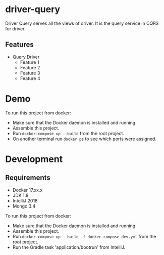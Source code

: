 # driver-query

Driver Query serves all the views of driver. It is the query service in CQRS for driver.

## Features
* Query Driver
    * Feature 1
    * Feature 2
    * Feature 3
    * Feature 4

# Demo
To run this project from docker:
* Make sure that the Docker daemon is installed and running.
* Assemble this project.
* Run ```docker-compose up --build``` from the root project.
* On another terminal run ```docker ps``` to see which ports were assigned.

# Development

## Requirements
* Docker 17.xx.x
* JDK 1.8
* IntelliJ 2018
* Mongo 3.4

 To run this project from docker:
 * Make sure that the Docker daemon is installed and running.
 * Assemble this project.
 * Run ```docker-compose up --build -f docker-compose-dev.yml``` from the root project.
 * Run the Gradle task 'application/bootrun' from IntelliJ.